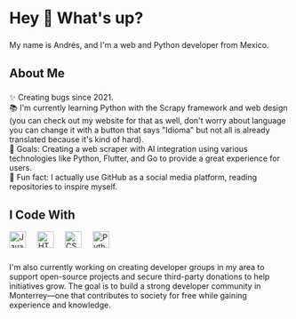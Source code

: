 <h1 align="left">Hey 👋 What's up?</h1>

###

<p align="left">My name is Andrés, and I'm a web and Python developer from Mexico.</p>

###

<h2 align="left">About Me</h2>

###

<p align="left">
✨ Creating bugs since 2021.<br>
📚 I'm currently learning Python with the Scrapy framework and web design (you can check out my website for that as well, don't worry about language you can change it with a button that says "Idioma" but not all is already translated because it's kind of hard).<br>
🎯 Goals: Creating a web scraper with AI integration using various technologies like Python, Flutter, and Go to provide a great experience for users.<br>
🎲 Fun fact: I actually use GitHub as a social media platform, reading repositories to inspire myself.
</p>

###

<h2 align="left">I Code With</h2>

<div align="left">
  <img src="https://cdn.jsdelivr.net/gh/devicons/devicon/icons/javascript/javascript-original.svg" height="30" alt="JavaScript logo" />
  <img width="12" />
  <img src="https://cdn.jsdelivr.net/gh/devicons/devicon/icons/html5/html5-original.svg" height="30" alt="HTML5 logo" />
  <img width="12" />
  <img src="https://cdn.jsdelivr.net/gh/devicons/devicon/icons/css3/css3-original.svg" height="30" alt="CSS3 logo" />
  <img width="12" />
  <img src="https://cdn.jsdelivr.net/gh/devicons/devicon/icons/python/python-original.svg" height="30" alt="Python logo" />
</div>

###

<p align="left">
I'm also currently working on creating developer groups in my area to support open-source projects and secure third-party donations to help initiatives grow. The goal is to build a strong developer community in Monterrey—one that contributes to society for free while gaining experience and knowledge.
</p>


